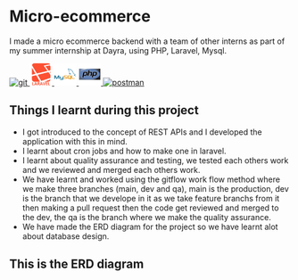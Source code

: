 
# Micro-ecommerce

I made a micro ecommerce backend with a team of other interns as part of my summer internship at Dayra, using PHP, Laravel, Mysql.

<p align="left"> <a href="https://git-scm.com/" target="_blank" rel="noreferrer"> <img src="https://www.vectorlogo.zone/logos/git-scm/git-scm-icon.svg" alt="git" width="40" height="40"/> </a> <a href="https://laravel.com/" target="_blank" rel="noreferrer"> <img src="https://raw.githubusercontent.com/devicons/devicon/master/icons/laravel/laravel-plain-wordmark.svg" alt="laravel" width="40" height="40"/> </a> <a href="https://www.mysql.com/" target="_blank" rel="noreferrer"> <img src="https://raw.githubusercontent.com/devicons/devicon/master/icons/mysql/mysql-original-wordmark.svg" alt="mysql" width="40" height="40"/> </a> <a href="https://www.php.net" target="_blank" rel="noreferrer"> <img src="https://raw.githubusercontent.com/devicons/devicon/master/icons/php/php-original.svg" alt="php" width="40" height="40"/> </a> <a href="https://postman.com" target="_blank" rel="noreferrer"> <img src="https://www.vectorlogo.zone/logos/getpostman/getpostman-icon.svg" alt="postman" width="40" height="40"/> </a> </p>


<h2>Things I learnt during this project</h2>

<ul>
<li>I got introduced to the concept of REST APIs and I developed the application with this in mind. </li>
<li>I learnt about cron jobs and how to make one in laravel. </li>
<li>I learnt about quality assurance and testing, we tested each others work and we reviewed and merged each others work. </li>
<li>We have learnt and worked using the gitflow work flow method where we make three branches (main, dev and qa), main is the production, dev is the branch that we develope in it as we take feature branchs from it then making a pull request then the code get reviewed and merged to the dev, the qa is the branch where we make the quality assurance.</li>
<li>We have made the ERD diagram for the project so we have learnt alot about database design. </li>
</ul>


<h2>This is the ERD diagram</h2>

![]()
